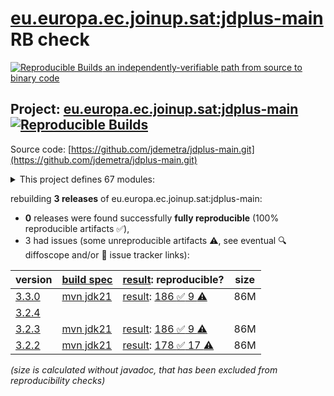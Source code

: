 [eu.europa.ec.joinup.sat:jdplus-main](https://central.sonatype.com/artifact/eu.europa.ec.joinup.sat/jdplus-main/versions) RB check
=======

[![Reproducible Builds](https://reproducible-builds.org/images/logos/rb.svg) an independently-verifiable path from source to binary code](https://reproducible-builds.org/)

## Project: [eu.europa.ec.joinup.sat:jdplus-main](https://central.sonatype.com/artifact/eu.europa.ec.joinup.sat/jdplus-main/versions) [![Reproducible Builds](https://img.shields.io/endpoint?url=https://raw.githubusercontent.com/jvm-repo-rebuild/reproducible-central/master/content/eu/europa/ec/joinup/sat/jdplus-main/badge.json)](https://github.com/jvm-repo-rebuild/reproducible-central/blob/master/content/eu/europa/ec/joinup/sat/jdplus-main/README.md)

Source code: [https://github.com/jdemetra/jdplus-main.git](https://github.com/jdemetra/jdplus-main.git)

<details><summary>This project defines 67 modules:</summary>

* [eu.europa.ec.joinup.sat:jdplus-main](https://central.sonatype.com/artifact/eu.europa.ec.joinup.sat/jdplus-main/overview)
* [eu.europa.ec.joinup.sat:jdplus-main-base](https://central.sonatype.com/artifact/eu.europa.ec.joinup.sat/jdplus-main-base/overview)
* [eu.europa.ec.joinup.sat:jdplus-main-bom](https://central.sonatype.com/artifact/eu.europa.ec.joinup.sat/jdplus-main-bom/overview)
* [eu.europa.ec.joinup.sat:jdplus-main-cli](https://central.sonatype.com/artifact/eu.europa.ec.joinup.sat/jdplus-main-cli/overview)
* [eu.europa.ec.joinup.sat:jdplus-main-cli-bin](https://central.sonatype.com/artifact/eu.europa.ec.joinup.sat/jdplus-main-cli-bin/overview)
* [eu.europa.ec.joinup.sat:jdplus-main-cli-design](https://central.sonatype.com/artifact/eu.europa.ec.joinup.sat/jdplus-main-cli-design/overview)
* [eu.europa.ec.joinup.sat:jdplus-main-desktop](https://central.sonatype.com/artifact/eu.europa.ec.joinup.sat/jdplus-main-desktop/overview)
* [eu.europa.ec.joinup.sat:jdplus-main-desktop-bin](https://central.sonatype.com/artifact/eu.europa.ec.joinup.sat/jdplus-main-desktop-bin/overview)
* [eu.europa.ec.joinup.sat:jdplus-main-desktop-branding](https://central.sonatype.com/artifact/eu.europa.ec.joinup.sat/jdplus-main-desktop-branding/overview)
* [eu.europa.ec.joinup.sat:jdplus-main-desktop-design](https://central.sonatype.com/artifact/eu.europa.ec.joinup.sat/jdplus-main-desktop-design/overview)
* [eu.europa.ec.joinup.sat:jdplus-sa-base-api](https://central.sonatype.com/artifact/eu.europa.ec.joinup.sat/jdplus-sa-base-api/overview)
* [eu.europa.ec.joinup.sat:jdplus-sa-base-core](https://central.sonatype.com/artifact/eu.europa.ec.joinup.sat/jdplus-sa-base-core/overview)
* [eu.europa.ec.joinup.sat:jdplus-sa-base-csv](https://central.sonatype.com/artifact/eu.europa.ec.joinup.sat/jdplus-sa-base-csv/overview)
* [eu.europa.ec.joinup.sat:jdplus-sa-base-information](https://central.sonatype.com/artifact/eu.europa.ec.joinup.sat/jdplus-sa-base-information/overview)
* [eu.europa.ec.joinup.sat:jdplus-sa-base-parent](https://central.sonatype.com/artifact/eu.europa.ec.joinup.sat/jdplus-sa-base-parent/overview)
* [eu.europa.ec.joinup.sat:jdplus-sa-base-protobuf](https://central.sonatype.com/artifact/eu.europa.ec.joinup.sat/jdplus-sa-base-protobuf/overview)
* [eu.europa.ec.joinup.sat:jdplus-sa-base-r](https://central.sonatype.com/artifact/eu.europa.ec.joinup.sat/jdplus-sa-base-r/overview)
* [eu.europa.ec.joinup.sat:jdplus-sa-base-workspace](https://central.sonatype.com/artifact/eu.europa.ec.joinup.sat/jdplus-sa-base-workspace/overview)
* [eu.europa.ec.joinup.sat:jdplus-sa-base-xml](https://central.sonatype.com/artifact/eu.europa.ec.joinup.sat/jdplus-sa-base-xml/overview)
* [eu.europa.ec.joinup.sat:jdplus-sa-cli-plugin](https://central.sonatype.com/artifact/eu.europa.ec.joinup.sat/jdplus-sa-cli-plugin/overview)
* [eu.europa.ec.joinup.sat:jdplus-sa-desktop-plugin](https://central.sonatype.com/artifact/eu.europa.ec.joinup.sat/jdplus-sa-desktop-plugin/overview)
* [eu.europa.ec.joinup.sat:jdplus-spreadsheet-base-api](https://central.sonatype.com/artifact/eu.europa.ec.joinup.sat/jdplus-spreadsheet-base-api/overview)
* [eu.europa.ec.joinup.sat:jdplus-spreadsheet-base-parent](https://central.sonatype.com/artifact/eu.europa.ec.joinup.sat/jdplus-spreadsheet-base-parent/overview)
* [eu.europa.ec.joinup.sat:jdplus-spreadsheet-base-r](https://central.sonatype.com/artifact/eu.europa.ec.joinup.sat/jdplus-spreadsheet-base-r/overview)
* [eu.europa.ec.joinup.sat:jdplus-spreadsheet-cli-plugin](https://central.sonatype.com/artifact/eu.europa.ec.joinup.sat/jdplus-spreadsheet-cli-plugin/overview)
* [eu.europa.ec.joinup.sat:jdplus-spreadsheet-desktop-plugin](https://central.sonatype.com/artifact/eu.europa.ec.joinup.sat/jdplus-spreadsheet-desktop-plugin/overview)
* [eu.europa.ec.joinup.sat:jdplus-sql-base-api](https://central.sonatype.com/artifact/eu.europa.ec.joinup.sat/jdplus-sql-base-api/overview)
* [eu.europa.ec.joinup.sat:jdplus-sql-base-parent](https://central.sonatype.com/artifact/eu.europa.ec.joinup.sat/jdplus-sql-base-parent/overview)
* [eu.europa.ec.joinup.sat:jdplus-sql-cli-plugin](https://central.sonatype.com/artifact/eu.europa.ec.joinup.sat/jdplus-sql-cli-plugin/overview)
* [eu.europa.ec.joinup.sat:jdplus-sql-desktop-plugin](https://central.sonatype.com/artifact/eu.europa.ec.joinup.sat/jdplus-sql-desktop-plugin/overview)
* [eu.europa.ec.joinup.sat:jdplus-text-base-api](https://central.sonatype.com/artifact/eu.europa.ec.joinup.sat/jdplus-text-base-api/overview)
* [eu.europa.ec.joinup.sat:jdplus-text-base-parent](https://central.sonatype.com/artifact/eu.europa.ec.joinup.sat/jdplus-text-base-parent/overview)
* [eu.europa.ec.joinup.sat:jdplus-text-base-r](https://central.sonatype.com/artifact/eu.europa.ec.joinup.sat/jdplus-text-base-r/overview)
* [eu.europa.ec.joinup.sat:jdplus-text-cli-plugin](https://central.sonatype.com/artifact/eu.europa.ec.joinup.sat/jdplus-text-cli-plugin/overview)
* [eu.europa.ec.joinup.sat:jdplus-text-desktop-plugin](https://central.sonatype.com/artifact/eu.europa.ec.joinup.sat/jdplus-text-desktop-plugin/overview)
* [eu.europa.ec.joinup.sat:jdplus-toolkit-base-api](https://central.sonatype.com/artifact/eu.europa.ec.joinup.sat/jdplus-toolkit-base-api/overview)
* [eu.europa.ec.joinup.sat:jdplus-toolkit-base-core](https://central.sonatype.com/artifact/eu.europa.ec.joinup.sat/jdplus-toolkit-base-core/overview)
* [eu.europa.ec.joinup.sat:jdplus-toolkit-base-information](https://central.sonatype.com/artifact/eu.europa.ec.joinup.sat/jdplus-toolkit-base-information/overview)
* [eu.europa.ec.joinup.sat:jdplus-toolkit-base-parent](https://central.sonatype.com/artifact/eu.europa.ec.joinup.sat/jdplus-toolkit-base-parent/overview)
* [eu.europa.ec.joinup.sat:jdplus-toolkit-base-protobuf](https://central.sonatype.com/artifact/eu.europa.ec.joinup.sat/jdplus-toolkit-base-protobuf/overview)
* [eu.europa.ec.joinup.sat:jdplus-toolkit-base-r](https://central.sonatype.com/artifact/eu.europa.ec.joinup.sat/jdplus-toolkit-base-r/overview)
* [eu.europa.ec.joinup.sat:jdplus-toolkit-base-tsp](https://central.sonatype.com/artifact/eu.europa.ec.joinup.sat/jdplus-toolkit-base-tsp/overview)
* [eu.europa.ec.joinup.sat:jdplus-toolkit-base-tspbridge](https://central.sonatype.com/artifact/eu.europa.ec.joinup.sat/jdplus-toolkit-base-tspbridge/overview)
* [eu.europa.ec.joinup.sat:jdplus-toolkit-base-workspace](https://central.sonatype.com/artifact/eu.europa.ec.joinup.sat/jdplus-toolkit-base-workspace/overview)
* [eu.europa.ec.joinup.sat:jdplus-toolkit-base-xml](https://central.sonatype.com/artifact/eu.europa.ec.joinup.sat/jdplus-toolkit-base-xml/overview)
* [eu.europa.ec.joinup.sat:jdplus-toolkit-cli-plugin](https://central.sonatype.com/artifact/eu.europa.ec.joinup.sat/jdplus-toolkit-cli-plugin/overview)
* [eu.europa.ec.joinup.sat:jdplus-toolkit-desktop-plugin](https://central.sonatype.com/artifact/eu.europa.ec.joinup.sat/jdplus-toolkit-desktop-plugin/overview)
* [eu.europa.ec.joinup.sat:jdplus-tramoseats-base-api](https://central.sonatype.com/artifact/eu.europa.ec.joinup.sat/jdplus-tramoseats-base-api/overview)
* [eu.europa.ec.joinup.sat:jdplus-tramoseats-base-core](https://central.sonatype.com/artifact/eu.europa.ec.joinup.sat/jdplus-tramoseats-base-core/overview)
* [eu.europa.ec.joinup.sat:jdplus-tramoseats-base-information](https://central.sonatype.com/artifact/eu.europa.ec.joinup.sat/jdplus-tramoseats-base-information/overview)
* [eu.europa.ec.joinup.sat:jdplus-tramoseats-base-parent](https://central.sonatype.com/artifact/eu.europa.ec.joinup.sat/jdplus-tramoseats-base-parent/overview)
* [eu.europa.ec.joinup.sat:jdplus-tramoseats-base-protobuf](https://central.sonatype.com/artifact/eu.europa.ec.joinup.sat/jdplus-tramoseats-base-protobuf/overview)
* [eu.europa.ec.joinup.sat:jdplus-tramoseats-base-r](https://central.sonatype.com/artifact/eu.europa.ec.joinup.sat/jdplus-tramoseats-base-r/overview)
* [eu.europa.ec.joinup.sat:jdplus-tramoseats-base-workspace](https://central.sonatype.com/artifact/eu.europa.ec.joinup.sat/jdplus-tramoseats-base-workspace/overview)
* [eu.europa.ec.joinup.sat:jdplus-tramoseats-base-xml](https://central.sonatype.com/artifact/eu.europa.ec.joinup.sat/jdplus-tramoseats-base-xml/overview)
* [eu.europa.ec.joinup.sat:jdplus-tramoseats-cli-plugin](https://central.sonatype.com/artifact/eu.europa.ec.joinup.sat/jdplus-tramoseats-cli-plugin/overview)
* [eu.europa.ec.joinup.sat:jdplus-tramoseats-desktop-plugin](https://central.sonatype.com/artifact/eu.europa.ec.joinup.sat/jdplus-tramoseats-desktop-plugin/overview)
* [eu.europa.ec.joinup.sat:jdplus-x13-base-api](https://central.sonatype.com/artifact/eu.europa.ec.joinup.sat/jdplus-x13-base-api/overview)
* [eu.europa.ec.joinup.sat:jdplus-x13-base-core](https://central.sonatype.com/artifact/eu.europa.ec.joinup.sat/jdplus-x13-base-core/overview)
* [eu.europa.ec.joinup.sat:jdplus-x13-base-information](https://central.sonatype.com/artifact/eu.europa.ec.joinup.sat/jdplus-x13-base-information/overview)
* [eu.europa.ec.joinup.sat:jdplus-x13-base-parent](https://central.sonatype.com/artifact/eu.europa.ec.joinup.sat/jdplus-x13-base-parent/overview)
* [eu.europa.ec.joinup.sat:jdplus-x13-base-protobuf](https://central.sonatype.com/artifact/eu.europa.ec.joinup.sat/jdplus-x13-base-protobuf/overview)
* [eu.europa.ec.joinup.sat:jdplus-x13-base-r](https://central.sonatype.com/artifact/eu.europa.ec.joinup.sat/jdplus-x13-base-r/overview)
* [eu.europa.ec.joinup.sat:jdplus-x13-base-workspace](https://central.sonatype.com/artifact/eu.europa.ec.joinup.sat/jdplus-x13-base-workspace/overview)
* [eu.europa.ec.joinup.sat:jdplus-x13-base-xml](https://central.sonatype.com/artifact/eu.europa.ec.joinup.sat/jdplus-x13-base-xml/overview)
* [eu.europa.ec.joinup.sat:jdplus-x13-cli-plugin](https://central.sonatype.com/artifact/eu.europa.ec.joinup.sat/jdplus-x13-cli-plugin/overview)
* [eu.europa.ec.joinup.sat:jdplus-x13-desktop-plugin](https://central.sonatype.com/artifact/eu.europa.ec.joinup.sat/jdplus-x13-desktop-plugin/overview)
</details>

rebuilding **3 releases** of eu.europa.ec.joinup.sat:jdplus-main:
- **0** releases were found successfully **fully reproducible** (100% reproducible artifacts :white_check_mark:),
- 3 had issues (some unreproducible artifacts :warning:, see eventual :mag: diffoscope and/or :memo: issue tracker links):

| version | [build spec](/BUILDSPEC.md) | [result](https://reproducible-builds.org/docs/jvm/): reproducible? | size |
| -- | --------- | ------ | -- |
| [3.3.0](https://central.sonatype.com/artifact/eu.europa.ec.joinup.sat/jdplus-main/3.3.0/pom) | [mvn jdk21](jdplus-main-3.3.0.buildspec) | [result](jdplus-main-3.3.0.buildinfo): [186 :white_check_mark:  9 :warning:](jdplus-main-3.3.0.buildcompare) | 86M |
| [3.2.4](https://central.sonatype.com/artifact/eu.europa.ec.joinup.sat/jdplus-main/3.2.4/pom) | | | |
| [3.2.3](https://central.sonatype.com/artifact/eu.europa.ec.joinup.sat/jdplus-main/3.2.3/pom) | [mvn jdk21](jdplus-main-3.2.3.buildspec) | [result](jdplus-main-3.2.3.buildinfo): [186 :white_check_mark:  9 :warning:](jdplus-main-3.2.3.buildcompare) | 86M |
| [3.2.2](https://central.sonatype.com/artifact/eu.europa.ec.joinup.sat/jdplus-main/3.2.2/pom) | [mvn jdk21](jdplus-main-3.2.2.buildspec) | [result](jdplus-main-3.2.2.buildinfo): [178 :white_check_mark:  17 :warning:](jdplus-main-3.2.2.buildcompare) | 86M |

<i>(size is calculated without javadoc, that has been excluded from reproducibility checks)</i>
